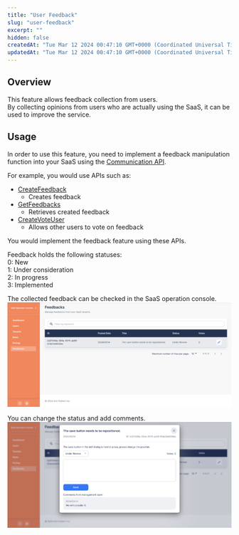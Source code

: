 ```yaml
---
title: "User Feedback"
slug: "user-feedback"
excerpt: ""
hidden: false
createdAt: "Tue Mar 12 2024 00:47:10 GMT+0000 (Coordinated Universal Time)"
updatedAt: "Tue Mar 12 2024 00:47:10 GMT+0000 (Coordinated Universal Time)"
---
```


## Overview
This feature allows feedback collection from users.  
By collecting opinions from users who are actually using the SaaS, it can be used to improve the service.

## Usage
In order to use this feature, you need to implement a feedback manipulation function into your SaaS using the [Communication API](/docs/reference/communication-api).

For example, you would use APIs such as:

* [CreateFeedback](/docs/reference/communication-api#tag/feedback/operation/CreateFeedback)
  * Creates feedback
* [GetFeedbacks](/docs/reference/communication-api#tag/feedback/operation/GetFeedbacks)
  * Retrieves created feedback
* [CreateVoteUser](/docs/reference/communication-api#tag/feedback/operation/CreateVoteUser)
  * Allows other users to vote on feedback

You would implement the feedback feature using these APIs.

Feedback holds the following statuses:  
0: New  
1: Under consideration  
2: In progress  
3: Implemented  

The collected feedback can be checked in the SaaS operation console.
![feedback-list](/img/saas-operation-console/user-feedback/feedback-list.png)

You can change the status and add comments.
![feedback-edit](/img/saas-operation-console/user-feedback/feedback-edit.png)
